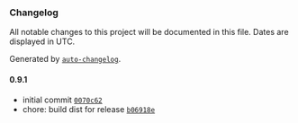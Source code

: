 ### Changelog

All notable changes to this project will be documented in this file. Dates are displayed in UTC.

Generated by [`auto-changelog`](https://github.com/CookPete/auto-changelog).

#### 0.9.1

- initial commit [`0070c62`](https://github.com/simplyhexagonal/web-archiver/commit/0070c62f58e5312662278032d0844a054c217014)
- chore: build dist for release [`b06918e`](https://github.com/simplyhexagonal/web-archiver/commit/b06918e4976217bdd2acc18be29fdc8268bb76a8)

